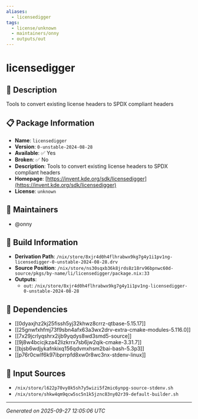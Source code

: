 ```yaml
---
aliases:
  - licensedigger
tags:
  - license/unknown
  - maintainers/onny
  - outputs/out
---
```


# licensedigger

## 📝 Description

Tools to convert existing license headers to SPDX compliant headers

## 📋 Package Information

- **Name**: `licensedigger`
- **Version**: `0-unstable-2024-08-28`
- **Available**: ✅ Yes
- **Broken**: ✅ No
- **Description**: Tools to convert existing license headers to SPDX compliant headers
- **Homepage**: [https://invent.kde.org/sdk/licensedigger](https://invent.kde.org/sdk/licensedigger)
- **License**: `unknown`
## 👥 Maintainers

- @onny


## 🔧 Build Information

- **Derivation Path**: `/nix/store/8xjr4d0h4flhrabwx9kg7g4y1i1pv1ng-licensedigger-0-unstable-2024-08-28.drv`
- **Source Position**: `/nix/store/ns30sqxb36k8jrds8z18rv96bpnwc60d-source/pkgs/by-name/li/licensedigger/package.nix:33`
- **Outputs**:
  - `out`:  `/nix/store/8xjr4d0h4flhrabwx9kg7g4y1i1pv1ng-licensedigger-0-unstable-2024-08-28`

## 🔗 Dependencies

- [[0dyaxjhz2kj25fissh5yj32khwz8crrz-qtbase-5.15.17]]
- [[25gnwfxhfmj73f9sbn4afx63a3wx2drv-extra-cmake-modules-5.116.0]]
- [[7x29jcrlyqshrx2ijb9yqdys8wd3smd5-source]]
- [[9j8w4bcicjkza42lizkrrx7sb6jw2qik-cmake-3.31.7]]
- [[bjsb6wdjykafnkixq156qdvmxhsm2bai-bash-5.3p3]]
- [[p76r0cwlf6k97ibprrpfd8xw0r8wc3nx-stdenv-linux]]

## 📁 Input Sources

- `/nix/store/l622p70vy8k5sh7y5wizi5f2mic6ynpg-source-stdenv.sh`
- `/nix/store/shkw4qm9qcw5sc5n1k5jznc83ny02r39-default-builder.sh`

---
*Generated on 2025-09-27 12:05:06 UTC*
